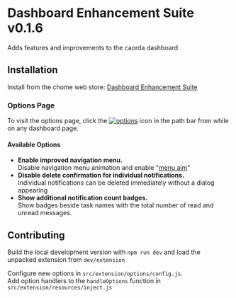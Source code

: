 # Dashboard Enhancement Suite v0.1.6
Adds features and improvements to the caorda dashboard

## Installation
Install from the chome web store:  [Dashboard Enhancement Suite](https://chrome.google.com/webstore/detail/dashboard-enhancement-sui/bbheiamdpmdbmimancpaicialgpcpjlj)  


### Options Page
To visit the options page, click the [![options](http://i.imgur.com/wTt0Ujd.png)](chrome-extension://anfeheemhnddmckpgkcdaokkdbhkdddb/options/index.html) icon in the path bar from while on any dashboard page.

#### Available Options
 - __Enable improved navigation menu.__  
 Disable navigation menu animation and enable "[menu aim](http://bjk5.com/post/44698559168/breaking-down-amazons-mega-dropdown)"
 - __Disable delete confirmation for individual notifications.__  
 Individual notifications can be deleted immediately without a dialog appearing
 - __Show additional notification count badges.__  
 Show badges beside task names with the total number of read and unread messages.

## Contributing
Build the local development version with `npm run dev` and load the unpacked extension from `dev/extension` 
  
Configure new options in `src/extension/options/config.js`.  
Add option handlers to the `handleOptions` function in `src/extension/resources/inject.js`
